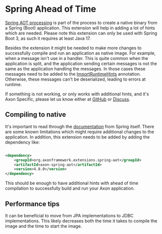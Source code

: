 # Spring Ahead of Time

[Spring AOT processing](https://docs.spring.io/spring-boot/docs/current/reference/html/native-image.html#native-image.introducing-graalvm-native-images.understanding-aot-processing)
is part of the process to create a native binary from a Spring (Boot) application. This extension will help in adding a
lot of hints which are needed. Please note this extension can only be used with Spring Boot 3, as
such it requires at least Java 17.

Besides the extension it might be needed to make more changes to successfully compile and run an application as native
image. For example, when a message isn't use in a handler. This is quite common when the application is split, and the
application sending certain messages is not the same as the application handling the messages. In those cases these
messages need to be added to
the [ImportRuntimeHints](https://docs.spring.io/spring-framework/docs/current/javadoc-api/org/springframework/context/annotation/ImportRuntimeHints.html)
annotation. Otherwise, these messages can't be deserialized, leading to errors at runtime.

If something is not working, or only works with additional hints, and it's Axon Specific, please let us know either
at [GitHub](https://github.com/AxonFramework/extension-spring-aot/issues)
or [Discuss](https://discuss.axoniq.io/c/axonframework/7).

## Compiling to native

It's important to read through
the [documentation](https://docs.spring.io/spring-boot/docs/current/reference/html/native-image.html) from Spring
itself. There are some known limitations which might require additional changes to the application.
In addition, this extension needs to be added by adding the dependency like:

```xml

<dependency>
    <groupId>org.axonframework.extensions.spring-aot</groupId>
    <artifactId>axon-spring-aot</artifactId>
    <version>4.8.0</version>
</dependency>
```

This should be enough to have additional hints with ahead of time compilation to successfully build and run your Axon
application.

## Performance tips

It can be beneficial to move from JPA implementations to JDBC implementations. This likely decreases both the time it
takes to compile the image and the time to start the image.


